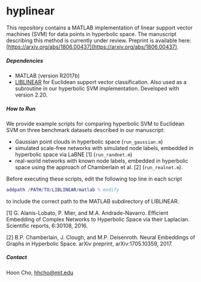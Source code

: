 # hyplinear

This repository contains a MATLAB implementation of linear support vector machines (SVM) for data points in hyperbolic space. The manuscript describing this method is currently under review. Preprint is available here: [https://arxiv.org/abs/1806.00437](https://arxiv.org/abs/1806.00437).

##### Dependencies
- MATLAB (version R2017b)
- [LIBLINEAR](https://www.csie.ntu.edu.tw/~cjlin/liblinear/) for Euclidean support vector classification. Also used as a subroutine in our hyperbolic SVM implementation. Developed with version 2.20.

##### How to Run
We provide example scripts for comparing hyperbolic SVM to Euclidean SVM on three benchmark datasets described in our manuscript:
* Gaussian point clouds in hyperbolic space (`run_gaussian.m`)
* simulated scale-free networks with simulated node labels, embedded in hyperbolic space via LaBNE \[1\] (`run_randnet.m`)
* real-world networks with known node labels, embedded in hyperbolic space using the approach of Chamberlain et al. \[2\] (`run_realnet.m`).

Before executing these scripts, edit the following top line in each script
```matlab
addpath /PATH/TO/LIBLINEAR/matlab % modify
```
to include the correct path to the MATLAB subdirectory of LIBLINEAR.

\[1\] G. Alanis-Lobato, P. Mier, and M.A. Andrade-Navarro. Efficient Embedding of Complex Networks to Hyperbolic Space via their Laplacian. Scientific reports, 6:30108, 2016.

\[2\] B.P. Chamberlain, J. Clough, and M.P. Deisenroth. Neural Embeddings of Graphs in Hyperbolic Space. arXiv preprint, arXiv:1705.10359, 2017.

##### Contact
Hoon Cho, hhcho@mit.edu
